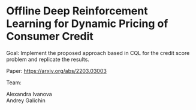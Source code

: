 # Offline Deep Reinforcement Learning for Dynamic Pricing of Consumer Credit

Goal: Implement the proposed approach based in CQL for the credit score problem and replicate the results.

Paper: https://arxiv.org/abs/2203.03003

Team:

Alexandra Ivanova\
Andrey Galichin
